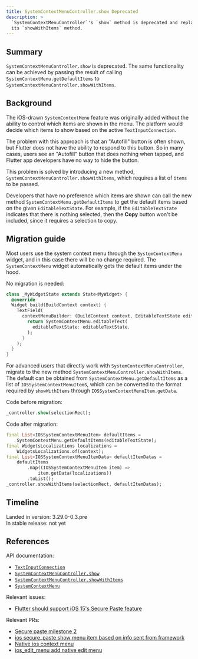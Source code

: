 ```yaml
---
title: SystemContextMenuController.show Deprecated
description: >
  `SystemContextMenuController`'s `show` method is deprecated and replaced by
  its `showWithItems` method.
---
```


## Summary

`SystemContextMenuController.show` is deprecated. The same functionality can be
achieved by passing the result of calling `SystemContextMenu.getDefaultItems` to
`SystemContextMenuController.showWithItems`.

## Background

The iOS-drawn `SystemContextMenu` feature was originally added without the
ability to control which items are shown in the menu. The platform would decide
which items to show based on the active `TextInputConnection`.

The problem with this approach is that an "Autofill" button is often shown, but
Flutter does not have the ability to respond to this button. So in many cases,
users see an "Autofill" button that does nothing when tapped, and Flutter app
developers have no way to hide the button.

This problem is solved by introducing a new method,
`SystemContextMenuController.showWithItems`, which requires a list of `items` to
be passed.

Developers that have no preference which items are shown can call the new method
`SystemContextMenu.getDefaultItems` to get the default items based on the given
`EditableTextState`. For example, if the `EditableTextState` indicates that
there is nothing selected, then the **Copy** button won't be included, since it
requires a selection to copy.

## Migration guide

Most users use the system context menu through the `SystemContextMenu` widget,
and in this case there will be no change required. The `SystemContextMenu`
widget automatically gets the default items under the hood.

No migration is needed:

```dart
class _MyWidgetState extends State<MyWidget> {
  @override
  Widget build(BuildContext context) {
    TextField(
      contextMenuBuilder: (BuildContext context, EditableTextState editableTextState) {
        return SystemContextMenu.editableText(
          editableTextState: editableTextState,
        );
      }
    );
  }
}
```

For advanced users that directly work with `SystemContextMenuController`,
migrate to the new method `SystemContextMenuController.showWithItems`. The
default can be obtained from `SystemContextMenu.getDefaultItems` as a list of
`IOSSystemContextMenuItem`s, which can be converted to the format required by
`showWithItems` through `IOSSystemContextMenuItem.getData`.

Code before migration:

```dart
_controller.show(selectionRect);
```

Code after migration:

```dart
final List<IOSSystemContextMenuItem> defaultItems =
    SystemContextMenu.getDefaultItems(editableTextState);
final WidgetsLocalizations localizations =
    WidgetsLocalizations.of(context);
final List<IOSSystemContextMenuItemData> defaultItemDatas =
    defaultItems
        .map((IOSSystemContextMenuItem item) =>
            item.getData(localizations))
        .toList();
_controller.showWithItems(selectionRect, defaultItemDatas);
```

## Timeline

Landed in version: 3.29.0-0.3.pre<br>
In stable release: not yet

## References

API documentation:

* [`TextInputConnection`][]
* [`SystemContextMenuController.show`][]
* [`SystemContextMenuController.showWithItems`][]
* [`SystemContextMenu`][]

Relevant issues:

* [Flutter should support iOS 15's Secure Paste feature][]

Relevant PRs:

* [Secure paste milestone 2][]
* [ios secure_paste show menu item based on info sent from framework][]
* [Native ios context menu][]
* [ios_edit_menu add native edit menu][]

[`TextInputConnection`]: {{site.api}}/flutter/services/TextInputConnection-class.html
[`SystemContextMenuController.show`]: {{site.api}}/flutter/services/SystemContextMenuController/show.html
[`SystemContextMenuController.showWithItems`]: {{site.api}}/flutter/services/SystemContextMenuController/showWithItems.html
[`SystemContextMenu`]: {{site.api}}/flutter/services/SystemContextMenu.html

[Secure paste milestone 2]: {{site.repo.flutter}}/pull/159013
[ios secure_paste show menu item based on info sent from framework]: {{sites.repo.engine}}/pull/161103
[Native ios context menu]: {{site.repo.flutter}}/pull/143002
[ios_edit_menu add native edit menu]: {{site.repo.flutter}}/pull/50095
[Flutter should support iOS 15's Secure Paste feature]: {{site.repo.flutter}}/issues/103163
